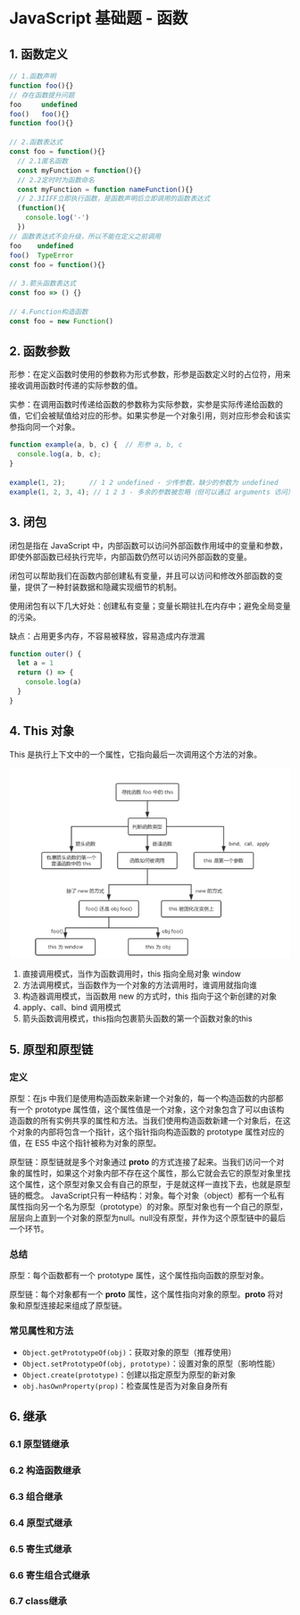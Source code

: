 # JavaScript 基础题 - 函数

## 1. 函数定义

```js
// 1.函数声明
function foo(){}
// 存在函数提升问题
foo     undefined
foo()   foo(){}
function foo(){}

// 2.函数表达式
const foo = function(){}
  // 2.1匿名函数
  const myFunction = function(){}
  // 2.2定时时为函数命名
  const myFunction = function nameFunction(){}
  // 2.3IIFF立即执行函数，是函数声明后立即调用的函数表达式
  (function(){
    console.log('-')
  })
// 函数表达式不会升级，所以不能在定义之前调用
foo    undefined
foo()  TypeError
const foo = function(){}

// 3.箭头函数表达式
const foo => () {}

// 4.Function构造函数
const foo = new Function()
```

## 2. 函数参数

形参：在定义函数时使用的参数称为形式参数，形参是函数定义时的占位符，用来接收调用函数时传递的实际参数的值。

实参：在调用函数时传递给函数的参数称为实际参数，实参是实际传递给函数的值，它们会被赋值给对应的形参。如果实参是一个对象引用，则对应形参会和该实参指向同一个对象。

```javascript
function example(a, b, c) {  // 形参 a, b, c
  console.log(a, b, c);
}

example(1, 2);      // 1 2 undefined - 少传参数，缺少的参数为 undefined
example(1, 2, 3, 4); // 1 2 3 - 多余的参数被忽略（但可以通过 arguments 访问）
```

## 3. 闭包

闭包是指在 JavaScript 中，内部函数可以访问外部函数作用域中的变量和参数，即使外部函数已经执行完毕，内部函数仍然可以访问外部函数的变量。

闭包可以帮助我们在函数内部创建私有变量，并且可以访问和修改外部函数的变量，提供了一种封装数据和隐藏实现细节的机制。

使用闭包有以下几大好处：创建私有变量；变量长期驻扎在内存中；避免全局变量的污染。

缺点：占用更多内存，不容易被释放，容易造成内存泄漏

```javascript
function outer() {
  let a = 1
  return () => {
    console.log(a)
  }
}
```

## 4. This 对象

This 是执行上下文中的一个属性，它指向最后一次调用这个方法的对象。

![this](../../public/assets/面试/js/2.png)

1. 直接调用模式，当作为函数调用时，this 指向全局对象 window
2. 方法调用模式，当函数作为一个对象的方法调用时，谁调用就指向谁
3. 构造器调用模式，当函数用 new 的方式时，this 指向于这个新创建的对象
4. apply、call、bind 调用模式
5. 箭头函数调用模式，this指向包裹箭头函数的第一个函数对象的this

## 5. 原型和原型链

### 定义

原型：在js 中我们是使用构造函数来新建一个对象的，每一个构造函数的内部都有一个 prototype 属性值，这个属性值是一个对象，这个对象包含了可以由该构造函数的所有实例共享的属性和方法。当我们使用构造函数新建一个对象后，在这个对象的内部将包含一个指针，这个指针指向构造函数的 prototype 属性对应的值，在 ES5 中这个指针被称为对象的原型。

原型链：原型链就是多个对象通过 __proto__ 的方式连接了起来。当我们访问一个对象的属性时，如果这个对象内部不存在这个属性，那么它就会去它的原型对象里找这个属性，这个原型对象又会有自己的原型，于是就这样一直找下去，也就是原型链的概念。
JavaScript只有一种结构：对象。每个对象（object）都有一个私有属性指向另一个名为原型（prototype）的对象。原型对象也有一个自己的原型，层层向上直到一个对象的原型为null。null没有原型，并作为这个原型链中的最后一个环节。

### 总结

原型：每个函数都有一个 prototype 属性，这个属性指向函数的原型对象。

原型链：每个对象都有一个 __proto__ 属性，这个属性指向对象的原型。__proto__ 将对象和原型连接起来组成了原型链。

### 常见属性和方法

- `Object.getPrototypeOf(obj)`：获取对象的原型（推荐使用）
- `Object.setPrototypeOf(obj, prototype)`：设置对象的原型（影响性能）
- `Object.create(prototype)`：创建以指定原型为原型的新对象
- `obj.hasOwnProperty(prop)`：检查属性是否为对象自身所有


## 6. 继承

### 6.1 原型链继承
### 6.2 构造函数继承
### 6.3 组合继承
### 6.4 原型式继承
### 6.5 寄生式继承
### 6.6 寄生组合式继承
### 6.7 class继承
